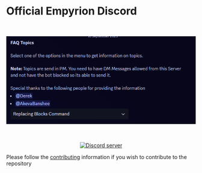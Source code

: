 # Official Empyrion Discord

<div align="center">
	<br />
	<p>
		<img src="https://raw.githubusercontent.com/EleonGameStudiosSA/OfficialEmpyrionDiscord/main/.github/Assets/FAQMenu.png" width="546" alt="FAQ Menu"/></a>	
	</p>	
	<br />
	<p>
		<a href="https://discord.gg/empyrion"><img src="https://img.shields.io/discord/556235494640582666?color=5865F2&logo=discord&logoColor=white" alt="Discord server" /></a>
	</p>	
</div>

Please follow the [contributing](https://github.com/EleonGameStudiosSA/OfficialEmpyrionDiscord/blob/main/.github/contributing.md) information if you wish to contribute to the repository
